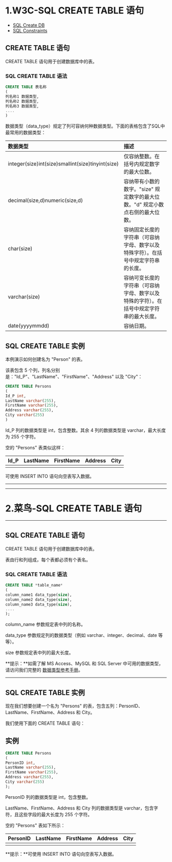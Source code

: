 # 1.W3C-SQL CREATE TABLE 语句

- [SQL Create DB](https://www.w3school.com.cn/sql/sql_create_db.asp)
- [SQL Constraints](https://www.w3school.com.cn/sql/sql_constraints.asp)

## CREATE TABLE 语句

CREATE TABLE 语句用于创建数据库中的表。

### SQL CREATE TABLE 语法

```sql
CREATE TABLE 表名称
(
列名称1 数据类型,
列名称2 数据类型,
列名称3 数据类型,
....
)
```

数据类型（data_type）规定了列可容纳何种数据类型。下面的表格包含了SQL中最常用的数据类型：

| 数据类型                                          | 描述                                                         |
| :------------------------------------------------ | :----------------------------------------------------------- |
| integer(size)int(size)smallint(size)tinyint(size) | 仅容纳整数。在括号内规定数字的最大位数。                     |
| decimal(size,d)numeric(size,d)                    | 容纳带有小数的数字。"size" 规定数字的最大位数。"d" 规定小数点右侧的最大位数。 |
| char(size)                                        | 容纳固定长度的字符串（可容纳字母、数字以及特殊字符）。在括号中规定字符串的长度。 |
| varchar(size)                                     | 容纳可变长度的字符串（可容纳字母、数字以及特殊的字符）。在括号中规定字符串的最大长度。 |
| date(yyyymmdd)                                    | 容纳日期。                                                   |

## SQL CREATE TABLE 实例

本例演示如何创建名为 "Person" 的表。

该表包含 5 个列，列名分别是："Id_P"、"LastName"、"FirstName"、"Address" 以及 "City"：

```sql
CREATE TABLE Persons
(
Id_P int,
LastName varchar(255),
FirstName varchar(255),
Address varchar(255),
City varchar(255)
)
```

Id_P 列的数据类型是 int，包含整数。其余 4 列的数据类型是 varchar，最大长度为 255 个字符。

空的 "Persons" 表类似这样：

| Id_P | LastName | FirstName | Address | City |
| :--- | :------- | :-------- | :------ | :--- |
|      |          |           |         |      |

可使用 INSERT INTO 语句向空表写入数据。



----------------------

----------------------



# 2.菜鸟-SQL CREATE TABLE 语句

------

## SQL CREATE TABLE 语句

CREATE TABLE 语句用于创建数据库中的表。

表由行和列组成，每个表都必须有个表名。

### SQL CREATE TABLE 语法

```sql
CREATE TABLE *table_name*
(
column_name1 data_type(size),
column_name2 data_type(size),
column_name3 data_type(size),
....
);
```

column_name 参数规定表中列的名称。

data_type 参数规定列的数据类型（例如 varchar、integer、decimal、date 等等）。

size 参数规定表中列的最大长度。

**提示：**如需了解 MS Access、MySQL 和 SQL Server 中可用的数据类型，请访问我们完整的 [数据类型参考手册](https://www.runoob.com/sql/sql-datatypes.html)。

------

## SQL CREATE TABLE 实例

现在我们想要创建一个名为 "Persons" 的表，包含五列：PersonID、LastName、FirstName、Address 和 City。

我们使用下面的 CREATE TABLE 语句：

## 实例
```sql
CREATE TABLE Persons
(
PersonID int,
LastName varchar(255),
FirstName varchar(255),
Address varchar(255),
City varchar(255)
);
```
PersonID 列的数据类型是 int，包含整数。

LastName、FirstName、Address 和 City 列的数据类型是 varchar，包含字符，且这些字段的最大长度为 255 个字符。

空的 "Persons" 表如下所示：

| PersonID | LastName | FirstName | Address | City |
| :------- | :------- | :-------- | :------ | :--- |
|          |          |           |         |      |

**提示：**可使用 INSERT INTO 语句向空表写入数据。

